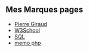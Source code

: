 ## Mes Marques pages

- [Pierre Giraud](https://www.pierre-giraud.com/php-mysql/cours-complet/cours-php-mysql-presentation.php)
- [W3School](https://www.w3schools.com/)
- [SQL](https://sql.sh/)
- [memo php](http://memo-web.fr/categorie-php.php)

